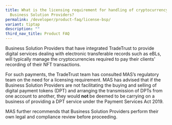 ```yaml
---
title: What is the licensing requirement for handling of cryptocurrency by
  Business Solution Providers?
permalink: /developer/product-faq/license-bsp/
variant: tiptap
description: ""
third_nav_title: Product FAQ
---
```

<p>Business Solution Providers that have integrated TradeTrust to provide
digital services dealing with electronic transferable records such as eBLs,
will typically manage the cryptocurrencies required to pay their clients’
recording of their NFT transactions.</p>
<p>For such payments, the TradeTrust team has consulted MAS’s regulatory
team on the need for a licensing requirement. MAS has advised that if the
Business Solution Providers are not facilitating the buying and selling
of digital payment tokens (DPT) and arranging the transmission of DPTs
from one account to another, they would <strong>not </strong>be deemed to
be carrying on a business of providing a DPT service under the Payment
Services Act 2019.</p>
<p>MAS further recommends that Business Solution Providers perform their
own legal and compliance review before proceeding.</p>
